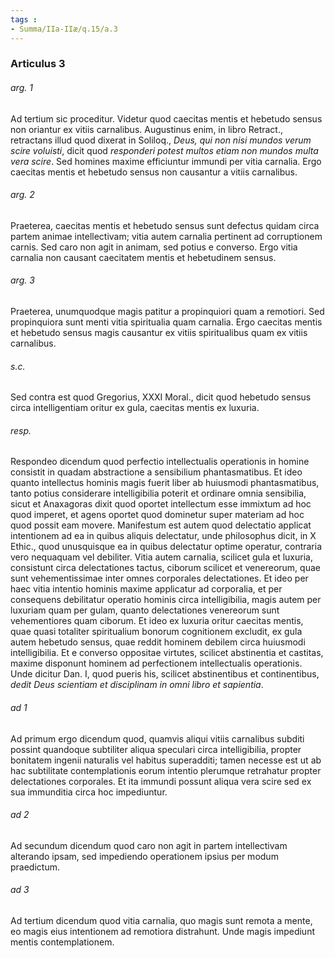```yaml
---
tags : 
- Summa/IIa-IIæ/q.15/a.3
---
```


### Articulus 3

###### arg. 1
Ad tertium sic proceditur. Videtur quod caecitas mentis et hebetudo sensus non oriantur ex vitiis carnalibus. Augustinus enim, in libro Retract., retractans illud quod dixerat in Soliloq., *Deus, qui non nisi mundos verum scire voluisti*, dicit quod *responderi potest multos etiam non mundos multa vera scire*. Sed homines maxime efficiuntur immundi per vitia carnalia. Ergo caecitas mentis et hebetudo sensus non causantur a vitiis carnalibus.

###### arg. 2
Praeterea, caecitas mentis et hebetudo sensus sunt defectus quidam circa partem animae intellectivam; vitia autem carnalia pertinent ad corruptionem carnis. Sed caro non agit in animam, sed potius e converso. Ergo vitia carnalia non causant caecitatem mentis et hebetudinem sensus.

###### arg. 3
Praeterea, unumquodque magis patitur a propinquiori quam a remotiori. Sed propinquiora sunt menti vitia spiritualia quam carnalia. Ergo caecitas mentis et hebetudo sensus magis causantur ex vitiis spiritualibus quam ex vitiis carnalibus.

###### s.c.
Sed contra est quod Gregorius, XXXI Moral., dicit quod hebetudo sensus circa intelligentiam oritur ex gula, caecitas mentis ex luxuria.

###### resp.
Respondeo dicendum quod perfectio intellectualis operationis in homine consistit in quadam abstractione a sensibilium phantasmatibus. Et ideo quanto intellectus hominis magis fuerit liber ab huiusmodi phantasmatibus, tanto potius considerare intelligibilia poterit et ordinare omnia sensibilia, sicut et Anaxagoras dixit quod oportet intellectum esse immixtum ad hoc quod imperet, et agens oportet quod dominetur super materiam ad hoc quod possit eam movere. Manifestum est autem quod delectatio applicat intentionem ad ea in quibus aliquis delectatur, unde philosophus dicit, in X Ethic., quod unusquisque ea in quibus delectatur optime operatur, contraria vero nequaquam vel debiliter. Vitia autem carnalia, scilicet gula et luxuria, consistunt circa delectationes tactus, ciborum scilicet et venereorum, quae sunt vehementissimae inter omnes corporales delectationes. Et ideo per haec vitia intentio hominis maxime applicatur ad corporalia, et per consequens debilitatur operatio hominis circa intelligibilia, magis autem per luxuriam quam per gulam, quanto delectationes venereorum sunt vehementiores quam ciborum. Et ideo ex luxuria oritur caecitas mentis, quae quasi totaliter spiritualium bonorum cognitionem excludit, ex gula autem hebetudo sensus, quae reddit hominem debilem circa huiusmodi intelligibilia. Et e converso oppositae virtutes, scilicet abstinentia et castitas, maxime disponunt hominem ad perfectionem intellectualis operationis. Unde dicitur Dan. I, quod pueris his, scilicet abstinentibus et continentibus, *dedit Deus scientiam et disciplinam in omni libro et sapientia*.

###### ad 1
Ad primum ergo dicendum quod, quamvis aliqui vitiis carnalibus subditi possint quandoque subtiliter aliqua speculari circa intelligibilia, propter bonitatem ingenii naturalis vel habitus superadditi; tamen necesse est ut ab hac subtilitate contemplationis eorum intentio plerumque retrahatur propter delectationes corporales. Et ita immundi possunt aliqua vera scire sed ex sua immunditia circa hoc impediuntur.

###### ad 2
Ad secundum dicendum quod caro non agit in partem intellectivam alterando ipsam, sed impediendo operationem ipsius per modum praedictum.

###### ad 3
Ad tertium dicendum quod vitia carnalia, quo magis sunt remota a mente, eo magis eius intentionem ad remotiora distrahunt. Unde magis impediunt mentis contemplationem.


